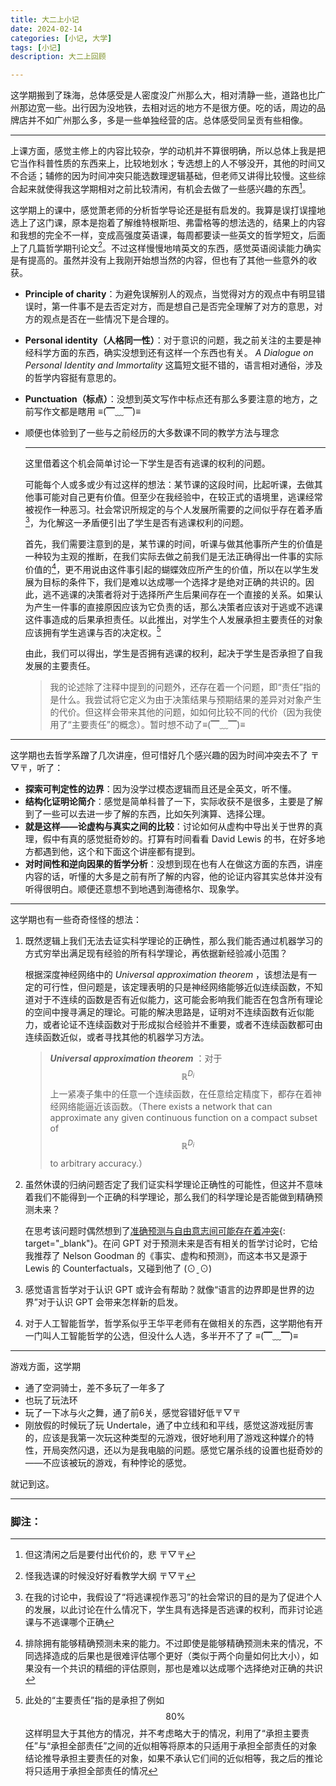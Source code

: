 ```yaml
---
title: 大二上小记
date: 2024-02-14
categories: [小记, 大学]
tags: [小记]
description: 大二上回顾

---
```



这学期搬到了珠海，总体感受是人密度没广州那么大，相对清静一些，道路也比广州那边宽一些。出行因为没地铁，去相对远的地方不是很方便。吃的话，周边的品牌店并不如广州那么多，多是一些单独经营的店。总体感受同呈贡有些相像。

---

上课方面，感觉主修上的内容比较杂，学的动机并不算很明确，所以总体上我是把它当作科普性质的东西来上，比较地划水；专选想上的人不够没开，其他的时间又不合适；辅修的因为时间冲突只能选数理逻辑基础，但老师又讲得比较慢。这些综合起来就使得我这学期相对之前比较清闲，有机会去做了一些感兴趣的东西[^1]。

[^1]:但这清闲之后是要付出代价的，悲 〒▽〒

这学期上的课中，感觉萧老师的分析哲学导论还是挺有启发的。我算是误打误撞地选上了这门课，原本是抱着了解维特根斯坦、弗雷格等的想法选的，结果上的内容和我想的完全不一样，变成高强度英语课，每周都要读一些英文的哲学短文，后面上了几篇哲学期刊论文[^2]。不过这样慢慢地啃英文的东西，感觉英语阅读能力确实是有提高的。虽然并没有上我刚开始想当然的内容，但也有了其他一些意外的收获。

[^2]:怪我选课的时候没好好看教学大纲 〒▽〒

- **Principle of charity**：为避免误解别人的观点，当觉得对方的观点中有明显错误时，第一件事不是去否定对方，而是想自己是否完全理解了对方的意思，对方的观点是否在一些情况下是合理的。

- **Personal identity（人格同一性）**：对于意识的问题，我之前关注的主要是神经科学方面的东西，确实没想到还有这样一个东西也有关。 *A Dialogue on Personal Identity and Immortality* 这篇短文挺不错的，语言相对通俗，涉及的哲学内容挺有意思的。

- **Punctuation（标点）**：没想到英文写作中标点还有那么多要注意的地方，之前写作文都是瞎用 ≡(▔﹏▔)≡

- 顺便也体验到了一些与之前经历的大多数课不同的教学方法与理念

  ---

  这里借着这个机会简单讨论一下学生是否有逃课的权利的问题。
  
  可能每个人或多或少有过这样的想法：某节课的这段时间，比起听课，去做其他事可能对自己更有价值。但至少在我经验中，在较正式的语境里，逃课经常被视作一种恶习。社会常识所规定的与个人发展所需要的之间似乎存在着矛盾[^3]，为化解这一矛盾便引出了学生是否有逃课权利的问题。
  
  首先，我们需要注意到的是，某节课的时间，听课与做其他事所产生的价值是一种较为主观的推断，在我们实际去做之前我们是无法正确得出一件事的实际价值的[^4]，更不用说由这件事引起的蝴蝶效应所产生的价值，所以在以学生发展为目标的条件下，我们是难以达成哪一个选择才是绝对正确的共识的。因此，逃不逃课的决策者将对于选择所产生后果间存在一个直接的关系。如果认为产生一件事的直接原因应该为它负责的话，那么决策者应该对于逃或不逃课这件事造成的后果承担责任。以此推出，对学生个人发展承担主要责任的对象应该拥有学生逃课与否的决定权。[^5]

  由此，我们可以得出，学生是否拥有逃课的权利，起决于学生是否承担了自我发展的主要责任。

  >
  >
  >我的论述除了注释中提到的问题外，还存在着一个问题，即“责任”指的是什么。我尝试将它定义为由于决策结果与预期结果的差异对对象产生的代价。但这样会带来其他的问题，如如何比较不同的代价（因为我使用了“主要责任”的概念）。暂时想不动了≡(▔﹏▔)≡


[^3]: 在我的讨论中，我假设了“将逃课视作恶习”的社会常识的目的是为了促进个人的发展，以此讨论在什么情况下，学生具有选择是否逃课的权利，而非讨论逃课与不逃课哪个正确
[^4]: 排除拥有能够精确预测未来的能力。不过即使是能够精确预测未来的情况，不同选择造成的后果也是很难评估哪个更好（类似于两个向量如何比大小），如果没有一个共识的精细的评估原则，那也是难以达成哪个选择绝对正确的共识
[^5]: 此处的“主要责任”指的是承担了例如 $$80\%$$ 这样明显大于其他方的情况，并不考虑略大于的情况，利用了“承担主要责任”与“承担全部责任”之间的近似相等将原本的只适用于承担全部责任的对象结论推导承担主要责任的对象，如果不承认它们间的近似相等，我之后的推论将只适用于承担全部责任的情况


---

这学期也去哲学系蹭了几次讲座，但可惜好几个感兴趣的因为时间冲突去不了 〒▽〒，听了：

- **探索可判定性的边界**：因为没学过模态逻辑而且还是全英文，听不懂。
- **结构化证明论简介**：感觉是简单科普了一下，实际收获不是很多，主要是了解到了一些可以去进一步了解的东西，比如矢列演算、选择公理。
- **就是这样——论虚构与真实之间的比较**：讨论如何从虚构中导出关于世界的真理，假中有真的感觉挺奇妙的。打算有时间看看 David Lewis 的书，在好多地方都遇到他，这个和下面这个讲座都有提到。
- **对时间性和逆向因果的哲学分析**：没想到现在也有人在做这方面的东西，讲座内容的话，听懂的大多是之前有所了解的内容，他的论证内容其实总体并没有听得很明白。顺便还意想不到地遇到海德格尔、现象学。

---

这学期也有一些奇奇怪怪的想法：

1. 既然逻辑上我们无法去证实科学理论的正确性，那么我们能否通过机器学习的方式穷举出满足现有经验的所有科学理论，再依据新经验减小范围？

   根据深度神经网络中的 *Universal approximation theorem* ，该想法是有一定的可行性，但问题是，该定理表明的只是神经网络能够近似连续函数，不知道对于不连续的函数是否有近似能力，这可能会影响我们能否在包含所有理论的空间中搜寻满足的理论。可能的解决思路是，证明对不连续函数有近似能力，或者论证不连续函数对于形成拟合经验并不重要，或者不连续函数都可由连续函数近似，或者寻找其他的机器学习方法。

   

   > 
   >
   >  ***Universal approximation theorem*** ：对于 $$\mathbb{R}^{D_i}$$ 上一紧凑子集中的任意一个连续函数，在任意给定精度下，都存在着神经网络能逼近该函数。（There exists a network that can approximate any given continuous function on a compact subset of $$\mathbb{R}^{D_i}$$ to arbitrary accuracy.）
   
2. 虽然休谟的归纳问题否定了我们证实科学理论正确性的可能性，但这并不意味着我们不能得到一个正确的科学理论，那么我们的科学理论是否能做到精确预测未来？

   在思考该问题时偶然想到了[准确预测与自由意志间可能存在着冲突](
   https://docs.qq.com/doc/DWEZ6cG56ekJDeU1J){: target="_blank"}。在问 GPT 对于预测未来是否有相关的哲学讨论时，它给我推荐了 Nelson Goodman 的《事实、虚构和预测》，而这本书又是源于 Lewis 的 Counterfactuals，又碰到他了 (⊙ˍ⊙)

3. 感觉语言哲学对于认识 GPT 或许会有帮助？就像“语言的边界即是世界的边界”对于认识 GPT 会带来怎样新的启发。

4. 对于人工智能哲学，哲学系似乎王华平老师有在做相关的东西，这学期他有开一门叫人工智能哲学的公选，但没什么人选，多半开不了了 ≡(▔﹏▔)≡

---

游戏方面，这学期

- 通了空洞骑士，差不多玩了一年多了
- 也玩了玩法环
- 玩了一下冰与火之舞，通了前6关，感觉容错好低〒▽〒
- 刚放假的时候玩了玩 Undertale，通了中立线和和平线，感觉这游戏挺厉害的，应该是我第一次玩这种类型的元游戏，很好地利用了游戏这种媒介的特性，开局突然闪退，还以为是我电脑的问题。感觉它屠杀线的设置也挺奇妙的——不应该被玩的游戏，有种悖论的感觉。

就记到这。

---

### 脚注：